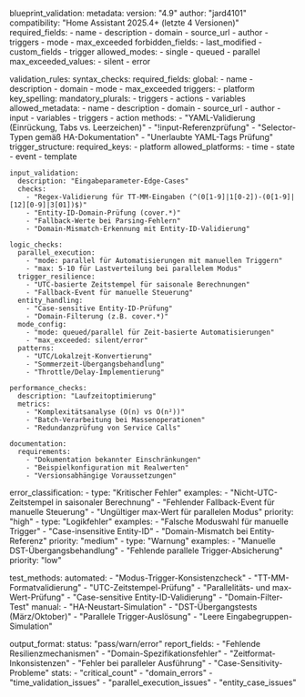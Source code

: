 blueprint_validation:
  metadata:
    version: "4.9"
    author: "jard4101"
    compatibility: "Home Assistant 2025.4+ (letzte 4 Versionen)"
    required_fields:
      - name
      - description
      - domain
      - source_url
      - author
      - triggers
      - mode
      - max_exceeded
    forbidden_fields:
      - last_modified
      - custom_fields
      - trigger
    allowed_modes:
      - single
      - queued
      - parallel
    max_exceeded_values:
      - silent
      - error

  validation_rules:
    syntax_checks:
      required_fields:
        global:
          - name
          - description
          - domain
          - mode
          - max_exceeded
        triggers:
          - platform
      key_spelling:
        mandatory_plurals:
          - triggers
          - actions
          - variables
      allowed_metadata:
        - name
        - description
        - domain
        - source_url
        - author
        - input
        - variables
        - triggers
        - action
      methods:
        - "YAML-Validierung (Einrückung, Tabs vs. Leerzeichen)"
        - "!input-Referenzprüfung"
        - "Selector-Typen gemäß HA-Dokumentation"
        - "Unerlaubte YAML-Tags Prüfung"
      trigger_structure:
        required_keys:
          - platform
        allowed_platforms:
          - time
          - state
          - event
          - template

    input_validation:
      description: "Eingabeparameter-Edge-Cases"
      checks:
        - "Regex-Validierung für TT-MM-Eingaben (^(0[1-9]|1[0-2])-(0[1-9]|[12][0-9]|3[01])$)"
        - "Entity-ID-Domain-Prüfung (cover.*)"
        - "Fallback-Werte bei Parsing-Fehlern"
        - "Domain-Mismatch-Erkennung mit Entity-ID-Validierung"

    logic_checks:
      parallel_execution:
        - "mode: parallel für Automatisierungen mit manuellen Triggern"
        - "max: 5-10 für Lastverteilung bei parallelem Modus"
      trigger_resilience:
        - "UTC-basierte Zeitstempel für saisonale Berechnungen"
        - "Fallback-Event für manuelle Steuerung"
      entity_handling:
        - "Case-sensitive Entity-ID-Prüfung"
        - "Domain-Filterung (z.B. cover.*)"
      mode_config:
        - "mode: queued/parallel für Zeit-basierte Automatisierungen"
        - "max_exceeded: silent/error"
      patterns:
        - "UTC/Lokalzeit-Konvertierung"
        - "Sommerzeit-Übergangsbehandlung"
        - "Throttle/Delay-Implementierung"

    performance_checks:
      description: "Laufzeitoptimierung"
      metrics:
        - "Komplexitätsanalyse (O(n) vs O(n²))"
        - "Batch-Verarbeitung bei Massenoperationen"
        - "Redundanzprüfung von Service Calls"

    documentation:
      requirements:
        - "Dokumentation bekannter Einschränkungen"
        - "Beispielkonfiguration mit Realwerten"
        - "Versionsabhängige Voraussetzungen"

  error_classification:
    - type: "Kritischer Fehler"
      examples: 
        - "Nicht-UTC-Zeitstempel in saisonaler Berechnung"
        - "Fehlender Fallback-Event für manuelle Steuerung"
        - "Ungültiger max-Wert für parallelen Modus"
      priority: "high"
    - type: "Logikfehler"
      examples: 
        - "Falsche Moduswahl für manuelle Trigger"
        - "Case-insensitive Entity-ID"
        - "Domain-Mismatch bei Entity-Referenz"
      priority: "medium"
    - type: "Warnung"
      examples: 
        - "Manuelle DST-Übergangsbehandlung"
        - "Fehlende parallele Trigger-Absicherung"
      priority: "low"

  test_methods:
    automated:
      - "Modus-Trigger-Konsistenzcheck"
      - "TT-MM-Formatvalidierung"
      - "UTC-Zeitstempel-Prüfung"
      - "Parallelitäts- und max-Wert-Prüfung"
      - "Case-sensitive Entity-ID-Validierung"
      - "Domain-Filter-Test"
    manual:
      - "HA-Neustart-Simulation"
      - "DST-Übergangstests (März/Oktober)"
      - "Parallele Trigger-Auslösung"
      - "Leere Eingabegruppen-Simulation"

  output_format:
    status: "pass/warn/error"
    report_fields:
      - "Fehlende Resilienzmechanismen"
      - "Domain-Spezifikationsfehler"
      - "Zeitformat-Inkonsistenzen"
      - "Fehler bei paralleler Ausführung"
      - "Case-Sensitivity-Probleme"
    stats:
      - "critical_count"
      - "domain_errors"
      - "time_validation_issues"
      - "parallel_execution_issues"
      - "entity_case_issues"
